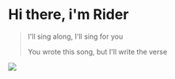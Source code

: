 <h1> Hi there, i'm Rider </h1>

> I'll sing along, I'll sing for you
> 
> You wrote this song, but I'll write the verse
<img src="https://user-images.githubusercontent.com/74038190/212284115-f47cd8ff-2ffb-4b04-b5bf-4d1c14c0247f.gif">
